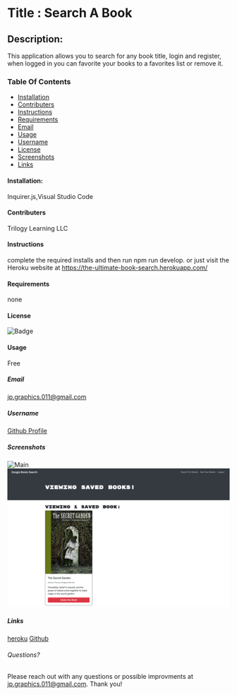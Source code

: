 # Title : Search A Book

## Description:
This application allows you to search for any book title, login and register, when logged in you can favorite your books to a favorites list or remove it.

### Table Of Contents
* [Installation](#installation)
* [Contributers](#contributers)
* [Instructions](#instructions)
* [Requirements](#requirements)
* [Email](#email)
* [Usage](#usage)
* [Username](#username)
* [License](#license)
* [Screenshots](#screenshot)
* [Links](#links)


#### Installation:
Inquirer.js,Visual Studio Code

#### Contributers
Trilogy Learning LLC

#### Instructions
complete the required installs and then run npm run develop. or just visit the Heroku website at https://the-ultimate-book-search.herokuapp.com/

#### Requirements
none

#### License
![Badge](https://img.shields.io/badge/license-MIT-green.svg)

#### Usage
Free

##### Email
jp.graphics.011@gmail.com

##### Username
[Github Profile](https://github.com/jpcreativeworks)

##### Screenshots
![Main](/imgs/the-ultimate-book-search.herokuapp.com_saved%20(1).png)
![Saved](/imgs/the-ultimate-book-search.herokuapp.com_saved.png)

##### Links
[heroku](https://the-ultimate-book-search.herokuapp.com/)
[Github](https://github.com/jpcreativeworks/Search-A-Book.git)

###### Questions?
Please reach out with any questions or possible improvments at jp.graphics.011@gmail.com. Thank you!
        
